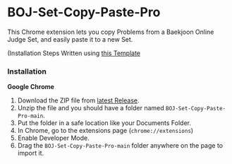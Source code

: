 # BOJ-Set-Copy-Paste-Pro
This Chrome extension lets you copy Problems from a Baekjoon Online Judge Set, and easily paste it to a new Set.

(Installation Steps Written using [this Template](https://github.com/iamadamdev/bypass-paywalls-chrome#installation-instructions)

### Installation
**Google Chrome**
1. Download the ZIP file from [latest Release](https://github.com/Pentagon03/BOJ-Set-Copy-Paste-Pro/releases/tag/Chrome).
2. Unzip the file and you should have a folder named `BOJ-Set-Copy-Paste-Pro-main`.
3. Put the folder in a safe location like your Documents Folder.
4. In Chrome, go to the extensions page (`chrome://extensions`)
5. Enable Developer Mode.
6. Drag the `BOJ-Set-Copy-Paste-Pro-main` folder anywhere on the page to import it.
